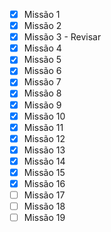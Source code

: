  - [x] Missão 1
 - [x] Missão 2
 - [x] Missão 3 - Revisar
 - [x] Missão 4
 - [x] Missão 5
 - [x] Missão 6
 - [x] Missão 7
 - [x] Missão 8
 - [x] Missão 9
 - [x] Missão 10
 - [x] Missão 11
 - [x] Missão 12
 - [x] Missão 13
 - [x] Missão 14
 - [x] Missão 15
 - [x] Missão 16
 - [ ] Missão 17
 - [ ] Missão 18
 - [ ] Missão 19

